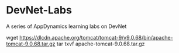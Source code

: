 # DevNet-Labs
A series of AppDynamics learning labs on DevNet

wget https://dlcdn.apache.org/tomcat/tomcat-9/v9.0.68/bin/apache-tomcat-9.0.68.tar.gz
tar txvf apache-tomcat-9.0.68.tar.gz
